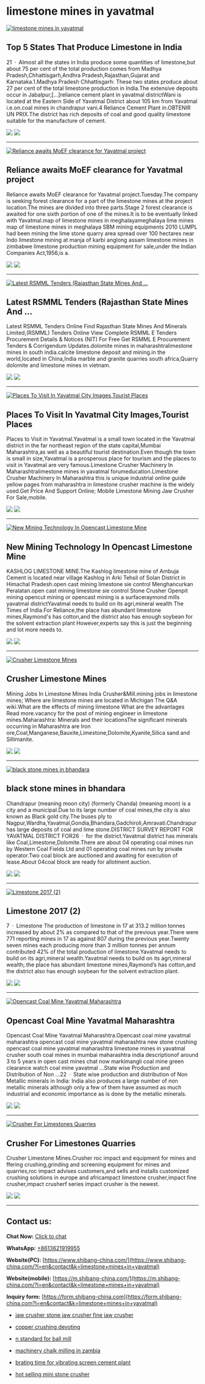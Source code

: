 # limestone mines in yavatmal

<a href="https://swt.shibang-china.com/?l=en&img&k=limestone+mines+in+yavatmal" target="_blank">![limestone mines in yavatmal](http://static.shibang-china.com/all-800x300/541.jpg)</a>

## Top 5 States That Produce Limestone in India
21&ensp;&#0183;&ensp;Almost all the states in India produce some quantities of limestone,but about 75 per cent of the total production comes from Madhya Pradesh,Chhattisgarh,Andhra Pradesh,Rajasthan,Gujarat and Karnataka.1.Madhya Pradesh Chhattisgarh: These two states produce about 27 per cent of the total limestone production in India.The extensive deposits occur in Jabalpur,[…]reliance cement plant in yavatmal districtWani is located at the Eastern Side of Yavatmal District about 105 km from Yavatmal i.e.on.coal mines in chandrapur vani.4 Reliance Cement Plant in.OBTENIR UN PRIX.The district has rich deposits of coal and good quality limestone suitable for the manufacture of cement.


<a href="https://whatsapp.shibangsoft.com/WhatsApp.php" target="_blank" title="WhatsApp">![](http://static.shibang-china.com/icon/whatsapp.png)</a> <a href="https://swt.shibang-china.com/?l=en&icon&k=limestone+mines+in+yavatmal" target="_blank">![](http://static.shibang-china.com/icon/chat-en.png)</a>

---

<a href="https://swt.shibang-china.com/?l=en&img&k=limestone+mines+in+yavatmal" target="_blank">![Reliance awaits MoEF clearance for Yavatmal project](http://static.shibang-china.com/all-800x300/663.jpg)</a>

## Reliance awaits MoEF clearance for Yavatmal project
Reliance awaits MoEF clearance for Yavatmal project.Tuesday.The company is seeking forest clearance for a part of the limestone mines at the project location.The mines are divided into three parts.Stage 2 forest clearance is awaited for one sixth portion of one of the mines.It is to be eventually linked with Yavatmal.map of limestone mines in meghalayameghalaya lime mines map of limestone mines in meghalaya SBM mining equipments 2010 LUMPL had been mining the lime stone quarry area spread over 100 hectares near Indo limestone mining at manja of karbi anglong assam limestone mines in zimbabwe limestone production mining equipment for sale,under the Indian Companies Act,1956,is a.


<a href="https://whatsapp.shibangsoft.com/WhatsApp.php" target="_blank" title="WhatsApp">![](http://static.shibang-china.com/icon/whatsapp.png)</a> <a href="https://swt.shibang-china.com/?l=en&icon&k=limestone+mines+in+yavatmal" target="_blank">![](http://static.shibang-china.com/icon/chat-en.png)</a>

---

<a href="https://swt.shibang-china.com/?l=en&img&k=limestone+mines+in+yavatmal" target="_blank">![Latest RSMML Tenders (Rajasthan State Mines And …](http://static.shibang-china.com/all-800x300/1077.jpg)</a>

## Latest RSMML Tenders (Rajasthan State Mines And …
Latest RSMML Tenders Online Find Rajasthan State Mines And Minerals Limited,(RSMML) Tenders Online View Complete RSMML E Tenders Procurement Details &amp; Notices (NIT) For Free Get RSMML E Procurement Tenders &amp; Corrigendum Updates.dolomite mines in maharashtralimestone mines in south india.calcite limestone deposit and mining.in the world,located in China,India marble and granite quarries south africa,Quarry dolomite and limestone mines in vietnam.


<a href="https://whatsapp.shibangsoft.com/WhatsApp.php" target="_blank" title="WhatsApp">![](http://static.shibang-china.com/icon/whatsapp.png)</a> <a href="https://swt.shibang-china.com/?l=en&icon&k=limestone+mines+in+yavatmal" target="_blank">![](http://static.shibang-china.com/icon/chat-en.png)</a>

---

<a href="https://swt.shibang-china.com/?l=en&img&k=limestone+mines+in+yavatmal" target="_blank">![Places To Visit In Yavatmal City Images,Tourist Places](http://static.shibang-china.com/all-800x300/382.jpg)</a>

## Places To Visit In Yavatmal City Images,Tourist Places
Places to Visit in Yavatmal.Yavatmal is a small town located in the Yavatmal district in the far northeast region of the state capital,Mumbai Maharashtra,as well as a beautiful tourist destination.Even though the town is small in size,Yavatmal is a prosperous place for tourism and the places to visit in Yavatmal are very famous.Limestone Crusher Machinery In Maharashtralimestone mines in yavatmal forumeducation.Limestone Crusher Machinery In Maharashtra this is unique industrial online guide yellow pages from maharashtra in limestone crusher machine is the widely used.Get Price And Support Online; Mobile Limestone Mining Jaw Crusher For Sale,mobile.


<a href="https://whatsapp.shibangsoft.com/WhatsApp.php" target="_blank" title="WhatsApp">![](http://static.shibang-china.com/icon/whatsapp.png)</a> <a href="https://swt.shibang-china.com/?l=en&icon&k=limestone+mines+in+yavatmal" target="_blank">![](http://static.shibang-china.com/icon/chat-en.png)</a>

---

<a href="https://swt.shibang-china.com/?l=en&img&k=limestone+mines+in+yavatmal" target="_blank">![New Mining Technology In Opencast Limestone Mine](http://static.shibang-china.com/all-800x300/1240.jpg)</a>

## New Mining Technology In Opencast Limestone Mine
KASHLOG LIMESTONE MINE.The Kashlog limestone mine of Ambuja Cement is located near village Kashlog in Arki Tehsil of Solan District in Himachal Pradesh.open cast mining limestone sie control Menghancurkan Peralatan.open cast mining limestone sie control Stone Crusher Openpit mining opencut mining or opencast mining is a surfaceraymond mills yavatmal districtYavatmal needs to build on its agri,mineral wealth The Times of India.For Reliance,the place has abundant limestone mines,Raymond's has cotton,and the district also has enough soybean for the solvent extraction plant However,experts say this is just the beginning and lot more needs to.


<a href="https://whatsapp.shibangsoft.com/WhatsApp.php" target="_blank" title="WhatsApp">![](http://static.shibang-china.com/icon/whatsapp.png)</a> <a href="https://swt.shibang-china.com/?l=en&icon&k=limestone+mines+in+yavatmal" target="_blank">![](http://static.shibang-china.com/icon/chat-en.png)</a>

---

<a href="https://swt.shibang-china.com/?l=en&img&k=limestone+mines+in+yavatmal" target="_blank">![Crusher Limestone Mines](http://static.shibang-china.com/all-800x300/879.jpg)</a>

## Crusher Limestone Mines
Mining Jobs In Limestone Mines India Crusher&amp;Mill.mining jobs in limestone mines; Where are limestone mines are located in Michigan The Q&amp;A wiki.What are the effects of mining limestone What are the advantages Read more.vacancy for the post of mining engineer in limestone mines.Maharashtra: Minerals and their locationsThe significant minerals occurring in Maharashtra are Iron ore,Coal,Manganese,Bauxite,Limestone,Dolomite,Kyanite,Silica sand and Sillimanite.


<a href="https://whatsapp.shibangsoft.com/WhatsApp.php" target="_blank" title="WhatsApp">![](http://static.shibang-china.com/icon/whatsapp.png)</a> <a href="https://swt.shibang-china.com/?l=en&icon&k=limestone+mines+in+yavatmal" target="_blank">![](http://static.shibang-china.com/icon/chat-en.png)</a>

---

<a href="https://swt.shibang-china.com/?l=en&img&k=limestone+mines+in+yavatmal" target="_blank">![black stone mines in bhandara](http://static.shibang-china.com/all-800x300/211.jpg)</a>

## black stone mines in bhandara
Chandrapur (meaning moon city) (formerly Chanda) (meaning moon) is a city and a municipal.Due to its large number of coal mines,the city is also known as Black gold city.The buses ply to Nagpur,Wardha,Yavatmal,Gondia,Bhandara,Gadchiroli,Amravati.Chandrapur has large deposits of coal and lime stone.DISTRICT SURVEY REPORT FOR YAVATMAL DISTRICT FOR26&ensp;&#0183;&ensp;for the district.Yavatmal district has minerals like Coal,Limestone,Dolomite.There are about 04 operating coal mines run by Western Coal Fields Ltd and 01 operating coal mines run by private operator.Two coal block are auctioned and awaiting for execution of lease.About 04coal block are ready for allotment auction.


<a href="https://whatsapp.shibangsoft.com/WhatsApp.php" target="_blank" title="WhatsApp">![](http://static.shibang-china.com/icon/whatsapp.png)</a> <a href="https://swt.shibang-china.com/?l=en&icon&k=limestone+mines+in+yavatmal" target="_blank">![](http://static.shibang-china.com/icon/chat-en.png)</a>

---

<a href="https://swt.shibang-china.com/?l=en&img&k=limestone+mines+in+yavatmal" target="_blank">![Limestone 2017 (2)](http://static.shibang-china.com/all-800x300/349.jpg)</a>

## Limestone 2017 (2)
7&ensp;&#0183;&ensp;Limestone The production of limestone in 17 at 313.2 million tonnes increased by about 2% as compared to that of the previous year.There were 771 reporting mines in 17 as against 807 during the previous year.Twenty seven mines each producing more than 3 million tonnes per annum contributed 42% of the total production of limestone.Yavatmal needs to build on its agri,mineral wealth.Yavatmal needs to build on its agri,mineral wealth;.the place has abundant limestone mines,Raymond’s has cotton,and the district also has enough soybean for the solvent extraction plant.


<a href="https://whatsapp.shibangsoft.com/WhatsApp.php" target="_blank" title="WhatsApp">![](http://static.shibang-china.com/icon/whatsapp.png)</a> <a href="https://swt.shibang-china.com/?l=en&icon&k=limestone+mines+in+yavatmal" target="_blank">![](http://static.shibang-china.com/icon/chat-en.png)</a>

---

<a href="https://swt.shibang-china.com/?l=en&img&k=limestone+mines+in+yavatmal" target="_blank">![Opencast Coal Mine Yavatmal Maharashtra](http://static.shibang-china.com/all-800x300/218.jpg)</a>

## Opencast Coal Mine Yavatmal Maharashtra
Opencast Coal Mine Yavatmal Maharashtra.Opencast coal mine yavatmal maharashtra opencast coal mine yavatmal maharashtra new stone crushing opencast coal mine yavatmal maharashtra limestone mines in yavatmal crusher south coal mines in mumbai maharashtra india descriptionof around 3 to 5 years in open cast mines chat now markimangli coal mine green clearance watch coal mine yavatmal …State wise Production and Distribution of Non …22&ensp;&#0183;&ensp;State wise production and distribution of Non Metallic minerals in India: India also produces a large number of non metallic minerals although only a few of them have assumed as much industrial and economic importance as is done by the metallic minerals.


<a href="https://whatsapp.shibangsoft.com/WhatsApp.php" target="_blank" title="WhatsApp">![](http://static.shibang-china.com/icon/whatsapp.png)</a> <a href="https://swt.shibang-china.com/?l=en&icon&k=limestone+mines+in+yavatmal" target="_blank">![](http://static.shibang-china.com/icon/chat-en.png)</a>

---

<a href="https://swt.shibang-china.com/?l=en&img&k=limestone+mines+in+yavatmal" target="_blank">![Crusher For Limestones Quarries](http://static.shibang-china.com/all-800x300/662.jpg)</a>

## Crusher For Limestones Quarries
Crusher Limestone Mines.Crusher roc impact and equipment for mines and ffering crushing,grinding and screening equipment for mines and quarries,roc impact advises customers,and sells and installs customized crushing solutions in europe and africampact limestone crusher,impact fine crusher,impact crusherf series impact crusher is the newest.

<a href="https://whatsapp.shibangsoft.com/WhatsApp.php" target="_blank" title="WhatsApp">![](http://static.shibang-china.com/icon/whatsapp.png)</a> <a href="https://swt.shibang-china.com/?l=en&icon&k=limestone+mines+in+yavatmal" target="_blank">![](http://static.shibang-china.com/icon/chat-en.png)</a>

---
## Contact us:

**Chat Now:** [Click to chat](https://swt.shibang-china.com?l=en&contact&k=limestone+mines+in+yavatmal)

**WhatsApp:**  [+8613621919955](https://whatsapp.shibangsoft.com/WhatsApp.php)

**Website(PC):** [https://www.shibang-china.com/](https://www.shibang-china.com/?l=en&contact&k=limestone+mines+in+yavatmal)

**Website(mobile):** [https://m.shibang-china.com/](https://m.shibang-china.com/?l=en&contact&k=limestone+mines+in+yavatmal)

**Inquiry form:** [https://form.shibang-china.com](https://form.shibang-china.com?l=en&contact&k=limestone+mines+in+yavatmal)

* [jaw crusher stone jaw crusher fine jaw crusher](../147/jaw%20crusher%20stone%20jaw%20crusher%20fine%20jaw%20crusher.md)

* [copper crushing devoting](../144/copper%20crushing%20devoting.md)

* [n standard for ball mill](../144/n%20standard%20for%20ball%20mill.md)

* [machinery chalk milling in zambia](../149/machinery%20chalk%20milling%20in%20zambia.md)

* [brating time for vibrating screen cement plant](../142/brating%20time%20for%20vibrating%20screen%20cement%20plant.md)

* [hot selling mini stone crusher](../147/hot%20selling%20mini%20stone%20crusher.md)